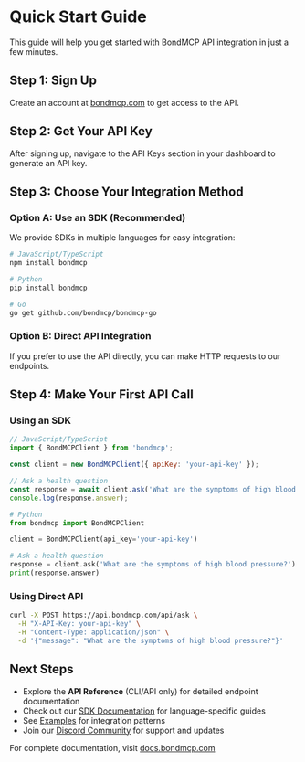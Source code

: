 # Quick Start Guide

This guide will help you get started with BondMCP API integration in just a few minutes.

## Step 1: Sign Up

Create an account at [bondmcp.com](https://bondmcp.com) to get access to the API.

## Step 2: Get Your API Key

After signing up, navigate to the API Keys section in your dashboard to generate an API key.

## Step 3: Choose Your Integration Method

### Option A: Use an SDK (Recommended)

We provide SDKs in multiple languages for easy integration:

```bash
# JavaScript/TypeScript
npm install bondmcp

# Python
pip install bondmcp

# Go
go get github.com/bondmcp/bondmcp-go
```

### Option B: Direct API Integration

If you prefer to use the API directly, you can make HTTP requests to our endpoints.

## Step 4: Make Your First API Call

### Using an SDK

```javascript
// JavaScript/TypeScript
import { BondMCPClient } from 'bondmcp';

const client = new BondMCPClient({ apiKey: 'your-api-key' });

// Ask a health question
const response = await client.ask('What are the symptoms of high blood pressure?');
console.log(response.answer);
```

```python
# Python
from bondmcp import BondMCPClient

client = BondMCPClient(api_key='your-api-key')

# Ask a health question
response = client.ask('What are the symptoms of high blood pressure?')
print(response.answer)
```

### Using Direct API

```bash
curl -X POST https://api.bondmcp.com/api/ask \
  -H "X-API-Key: your-api-key" \
  -H "Content-Type: application/json" \
  -d '{"message": "What are the symptoms of high blood pressure?"}'
```

## Next Steps

- Explore the **API Reference** (CLI/API only) for detailed endpoint documentation
- Check out our [SDK Documentation](https://docs.bondmcp.com/sdks) for language-specific guides
- See [Examples](https://github.com/bondmcp/mcp/tree/main/examples) for integration patterns
- Join our [Discord Community](https://discord.gg/bondmcp) for support and updates

For complete documentation, visit [docs.bondmcp.com](https://docs.bondmcp.com)
